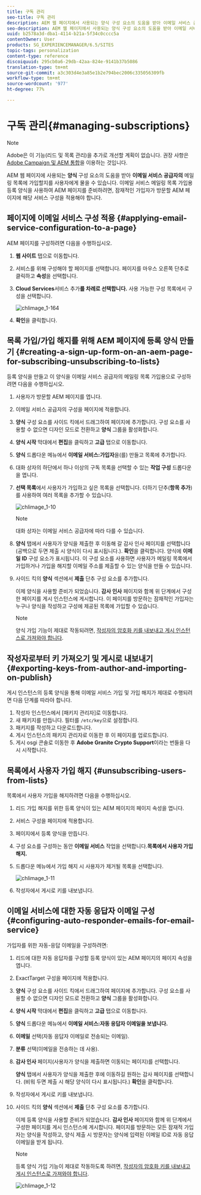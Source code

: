 ```yaml
---
title: 구독 관리
seo-title: 구독 관리
description: AEM 웹 페이지에서 사용되는 양식 구성 요소의 도움을 받아 이메일 서비스 공급자의 메일링 목록에 가입할지를 사용자에게 물을 수 있습니다. 이메일 서비스 메일링 목록 가입용 등록 양식을 사용하여 AEM 페이지를 준비하려면, 잠재적인 가입자가 방문할 AEM 페이지에 해당 서비스 구성을 적용해야 합니다.
seo-description: AEM 웹 페이지에서 사용되는 양식 구성 요소의 도움을 받아 이메일 서비스 공급자의 메일링 목록에 가입할지를 사용자에게 물을 수 있습니다. 이메일 서비스 메일링 목록 가입용 등록 양식을 사용하여 AEM 페이지를 준비하려면, 잠재적인 가입자가 방문할 AEM 페이지에 해당 서비스 구성을 적용해야 합니다.
uuid: b2578a3d-dba1-4114-b21a-5f34c0cccc5a
contentOwner: User
products: SG_EXPERIENCEMANAGER/6.5/SITES
topic-tags: personalization
content-type: reference
discoiquuid: 295cb0a6-29db-42aa-824e-9141b37b5086
translation-type: tm+mt
source-git-commit: a3c303d4e3a85e1b2e794bec2006c335056309fb
workflow-type: tm+mt
source-wordcount: '977'
ht-degree: 77%

---
```



# 구독 관리{#managing-subscriptions}

>[!NOTE]
>
>Adobe은 이 기능(리드 및 목록 관리)을 추가로 개선할 계획이 없습니다.
>권장 사항은 [Adobe Campaign 및 AEM 통합](/help/sites-administering/campaign.md)을 이용하는 것입니다.

AEM 웹 페이지에 사용되는 **양식** 구성 요소의 도움을 받아 **이메일 서비스 공급자의** 메일링 목록에 가입할지를 사용자에게 물을 수 있습니다. 이메일 서비스 메일링 목록 가입용 등록 양식을 사용하여 AEM 페이지를 준비하려면, 잠재적인 가입자가 방문할 AEM 페이지에 해당 서비스 구성을 적용해야 합니다.

## 페이지에 이메일 서비스 구성 적용 {#applying-email-service-configuration-to-a-page}

AEM 페이지를 구성하려면 다음을 수행하십시오.

1. **웹 사이트** 탭으로 이동합니다.
1. 서비스를 위해 구성해야 할 페이지를 선택합니다. 페이지를 마우스 오른쪽 단추로 클릭하고 **속성**&#x200B;을 선택합니다.

1. **Cloud Services**&#x200B;서비스 추가&#x200B;**를 차례로 선택합니다.** 사용 가능한 구성 목록에서 구성을 선택합니다.

   ![chlimage_1-164](assets/chlimage_1-164.png)

1. **확인**&#x200B;을 클릭합니다.

## 목록 가입/가입 해지를 위해 AEM 페이지에 등록 양식 만들기 {#creating-a-sign-up-form-on-an-aem-page-for-subscribing-unsubscribing-to-lists}

등록 양식을 만들고 이 양식을 이메일 서비스 공급자의 메일링 목록 가입용으로 구성하려면 다음을 수행하십시오.

1. 사용자가 방문할 AEM 페이지를 엽니다.
1. 이메일 서비스 공급자의 구성을 페이지에 적용합니다.

1. **양식** 구성 요소를 사이드 킥에서 드래그하여 페이지에 추가합니다. 구성 요소를 사용할 수 없으면 디자인 모드로 전환하고 **양식** 그룹을 활성화합니다.
1. **양식 시작** 막대에서 **편집**&#x200B;을 클릭하고 **고급** 탭으로 이동합니다.
1. **양식** 드롭다운 메뉴에서 **이메일 서비스:가입자**&#x200B;을(를) 만들고 목록에 추가합니다.
1. 대화 상자의 하단에서 하나 이상의 구독 목록을 선택할 수 있는 **작업 구성** 드롭다운을 엽니다.
1. **선택 목록**&#x200B;에서 사용자가 가입하고 싶은 목록을 선택합니다. 더하기 단추(**항목 추가**)를 사용하여 여러 목록을 추가할 수 있습니다.

   ![chlimage_1-10](assets/chlimage_1-10.jpeg)

   >[!NOTE]
   >
   >대화 상자는 이메일 서비스 공급자에 따라 다를 수 있습니다.

1. **양식** 탭에서 사용자가 양식을 제출한 후 이동해 갈 감사 인사 페이지를 선택합니다(공백으로 두면 제출 시 양식이 다시 표시됩니다.). **확인**&#x200B;을 클릭합니다. 양식에 **이메일 ID** 구성 요소가 표시됩니다. 이 구성 요소를 사용하면 사용자가 메일링 목록에서 가입하거나 가입을 해지할 이메일 주소를 제출할 수 있는 양식을 만들 수 있습니다.
1. 사이드 킥의 **양식** 섹션에서 **제출** 단추 구성 요소를 추가합니다.

   이제 양식을 사용할 준비가 되었습니다. **감사 인사** 페이지와 함께 위 단계에서 구성한 페이지를 게시 인스턴스에 게시합니다. 이 페이지를 방문하는 잠재적인 가입자는 누구나 양식을 작성하고 구성에 제공된 목록에 가입할 수 있습니다.

   >[!NOTE]
   >
   >양식 가입 기능이 제대로 작동되려면, [작성자의 암호화 키를 내보내고 게시 인스턴스로 가져와야 합니다](#exporting-keys-from-author-and-importing-on-publish).

## 작성자로부터 키 가져오기 및 게시로 내보내기  {#exporting-keys-from-author-and-importing-on-publish}

게시 인스턴스의 등록 양식을 통해 이메일 서비스 가입 및 가입 해지가 제대로 수행되려면 다음 단계를 따라야 합니다.

1. 작성자 인스턴스에서 [패키지 관리자]로 이동합니다.
1. 새 패키지를 만듭니다. 필터를 `/etc/key`으로 설정합니다.
1. 패키지를 작성하고 다운로드합니다.
1. 게시 인스턴스의 패키지 관리자로 이동한 후 이 페이지를 업로드합니다.
1. 게시 osgi 콘솔로 이동한 후 **Adobe Granite Crypto Support**&#x200B;이라는 번들을 다시 시작합니다.

## 목록에서 사용자 가입 해지  {#unsubscribing-users-from-lists}

목록에서 사용자 가입을 해지하려면 다음을 수행하십시오.

1. 리드 가입 해지를 위한 등록 양식이 있는 AEM 페이지의 페이지 속성을 엽니다.
1. 서비스 구성을 페이지에 적용합니다.
1. 페이지에서 등록 양식을 만듭니다.
1. 구성 요소를 구성하는 동안 **이메일 서비스** 작업을 선택합니다.**목록에서 사용자 가입 해지.**
1. 드롭다운 메뉴에서 가입 해지 시 사용자가 제거될 목록을 선택합니다.

   ![chlimage_1-11](assets/chlimage_1-11.jpeg)

1. 작성자에서 게시로 키를 내보냅니다.

## 이메일 서비스에 대한 자동 응답자 이메일 구성  {#configuring-auto-responder-emails-for-email-service}

가입자를 위한 자동-응답 이메일을 구성하려면:

1. 리드에 대한 자동 응답자를 구성할 등록 양식이 있는 AEM 페이지의 페이지 속성을 엽니다.
1. ExactTarget 구성을 페이지에 적용합니다.

1. **양식** 구성 요소를 사이드 킥에서 드래그하여 페이지에 추가합니다. 구성 요소를 사용할 수 없으면 디자인 모드로 전환하고 **양식** 그룹을 활성화합니다.
1. **양식 시작** 막대에서 **편집**&#x200B;을 클릭하고 **고급** 탭으로 이동합니다.
1. **양식** 드롭다운 메뉴에서 **이메일 서비스:자동 응답자 이메일을 보냅니다.**
1. **이메일**  선택(자동 응답자 이메일로 전송되는 이메일).

1. **분류**  선택(이메일을 전송하는 데 사용).
1. **감사 인사** 페이지(사용자가 양식을 제출하면 이동되는 페이지)를 선택합니다.

   **양식** 탭에서 사용자가 양식을 제출한 후에 이동하길 원하는 감사 페이지를 선택합니다. (비워 두면 제출 시 해당 양식이 다시 표시됩니다.) **확인**&#x200B;을 클릭합니다.

1. 작성자에서 게시로 키를 내보냅니다.
1. 사이드 킥의 **양식** 섹션에서 **제출** 단추 구성 요소를 추가합니다.

   이제 등록 양식을 사용할 준비가 되었습니다. **감사 인사** 페이지와 함께 위 단계에서 구성한 페이지를 게시 인스턴스에 게시합니다. 페이지를 방문하는 모든 잠재적 가입자는 양식을 작성하고, 양식 제출 시 방문자는 양식에 입력된 이메일 ID로 자동 응답 이메일을 받게 됩니다.

   >[!NOTE]
   >
   >등록 양식 가입 기능이 제대로 작동하도록 하려면, [작성자의 암호화 키를 내보내고 게시 인스턴스로 가져와야 합니다](#exporting-keys-from-author-and-importing-on-publish).

   ![chlimage_1-12](assets/chlimage_1-12.jpeg)

